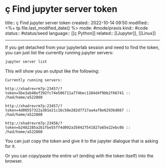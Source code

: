 # ç Find jupyter server token
title:: ç Find jupyter server token
created:: 2022-10-14 09:50
modified:: <%+ tp.file.last_modified_date() %>
mode: #mode/praxis 
kind:: #code
status:: #status/seed
language:: [[ç Python]]
related:: [[Jupyter]], [[Linux]] 
***

If you get detached from your jupyterlab session and need to find the token, you can just list the currently running jupyter servers:

```bash
jupyter server list
```

This will show you an output like the following:

```
Currently running servers:

http://xhadrevrm7p:23457/?token=5be3ab48ef392fc74e506711a774bec1384d4f9bb2f66741 :: /had/home/a522860

http://xhadrevrm7p:23457/?token=4d00557322a301e21c16c58e282d7717aa4af8e62936d667 :: /had/home/a522860

http://xhadrevrm7p:23456/?token=b2482285a2b1fbe55ff4d092a350427541827a65e22ebc0b :: /had/home/a522860
```

You can just copy the token and give it to the jupyter dialogue that is asking for it.

Or you can copy/paste the entire url (ending with the token itself) into the browser.
